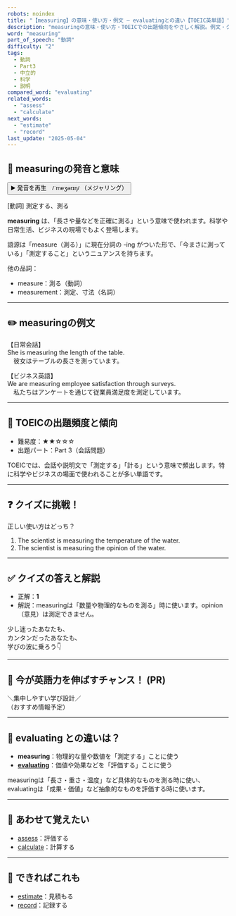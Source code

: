 ```yaml
---
robots: noindex
title: "【measuring】の意味・使い方・例文 ― evaluatingとの違い【TOEIC英単語】"
description: "measuringの意味・使い方・TOEICでの出題傾向をやさしく解説。例文・クイズ付きでevaluatingとの違いもわかりやすく学べます。"
word: "measuring"
part_of_speech: "動詞"
difficulty: "2"
tags:
  - 動詞
  - Part3
  - 中立的
  - 科学
  - 説明
compared_word: "evaluating"
related_words:
  - "assess"
  - "calculate"
next_words:
  - "estimate"
  - "record"
last_update: "2025-05-04"
---
```


## 🔰 measuringの発音と意味

<button class="play-audio" onclick="playTTS('measuring')">
  <span class="play-audio-main">
    ▶️ 発音を再生　/ˈmeʒərɪŋ/
  </span>
  <span class="play-audio-sub">
    （メジャリング）
  </span>
</button>

[動詞] 測定する、測る

**measuring** は、「長さや量などを正確に測る」という意味で使われます。科学や日常生活、ビジネスの現場でもよく登場します。

語源は「measure（測る）」に現在分詞の -ing がついた形で、「今まさに測っている」「測定すること」というニュアンスを持ちます。

他の品詞：  
- measure：測る（動詞）
- measurement：測定、寸法（名詞）

---

## ✏️ measuringの例文

【日常会話】  
She is measuring the length of the table.  
　彼女はテーブルの長さを測っています。

【ビジネス英語】  
We are measuring employee satisfaction through surveys.  
　私たちはアンケートを通じて従業員満足度を測定しています。

---

## 🎯 TOEICの出題頻度と傾向

- 難易度：★★☆☆☆
- 出題パート：Part 3（会話問題）

TOEICでは、会話や説明文で「測定する」「計る」という意味で頻出します。特に科学やビジネスの場面で使われることが多い単語です。

---

## ❓ クイズに挑戦！

正しい使い方はどっち？

1. The scientist is measuring the temperature of the water.  
2. The scientist is measuring the opinion of the water.

---

## ✅ クイズの答えと解説

- 正解：**1**
- 解説：measuringは「数量や物理的なものを測る」時に使います。opinion（意見）は測定できません。

少し迷ったあなたも、  
カンタンだったあなたも、  
学びの波に乗ろう👇️

---

## 🚀 今が英語力を伸ばすチャンス！ (PR)

<div class="info-center">
＼集中しやすい学び設計／<br>  
（おすすめ情報予定）
</div>

---

## 🤔  evaluating との違いは？

- **measuring**：物理的な量や数値を「測定する」ことに使う
- **[evaluating](/word/evaluating/)**：価値や効果などを「評価する」ことに使う

measuringは「長さ・重さ・温度」など具体的なものを測る時に使い、evaluatingは「成果・価値」など抽象的なものを評価する時に使います。

---

## 🧩 あわせて覚えたい

- [assess](/word/assess/)：評価する
- [calculate](/word/calculate/)：計算する

---

## 📖 できればこれも

- [estimate](/word/estimate/)：見積もる
- [record](/word/record/)：記録する

<!-- cvid: aid01_bid38 -->
